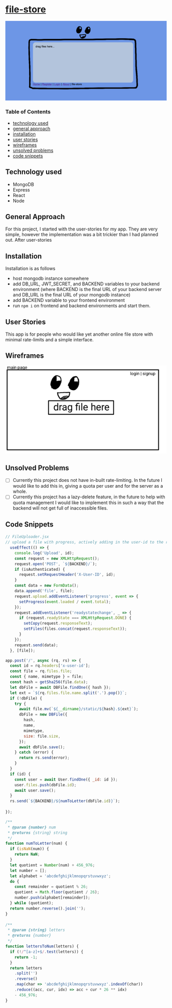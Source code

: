 # [file-store](https://my-fs-frontend.herokuapp.com)
![screenshot](screenshot.png)

### Table of Contents
* [technology used](#technology-used)
* [general approach](#general-approach)
* [installation](#installation)
* [user stories](#user-stories)
* [wireframes](#wireframes)
* [unsolved problems](#unsolved-problems)
* [code snippets](#code-snippets)

## Technology used
* MongoDB
* Express
* React
* Node

## General Approach
For this project, I started with the user-stories for my app. They are very simple, however the implementation was a bit trickier than I had planned out. After user-stories 

## Installation
Installation is as follows
* host mongodb instance somewhere
* add DB_URL, JWT_SECRET, and BACKEND variables to your backend environment (where BACKEND is the final URL of your backend server and DB_URL is the final URL of your mongodb instance)
* add BACKEND variable to your frontend environment
* run `npm i` on frontend and backend environments and start them.

## User Stories
This app is for people who would like yet another online file store with minimal rate-limits and a simple interface.

## Wireframes
![wireframe-1](wireframe.png)

## Unsolved Problems
* [ ] Currently this project does not have in-built rate-limiting. In the future I would like to add this in, giving a quota per user and for the server as a whole.
* [ ] Currently this project has a lazy-delete feature, in the future to help with quota management I would like to implement this in such a way that the backend will not get full of inaccessible files.

## Code Snippets

```js
// FileUploader.jsx
// upload a file with progress, actively adding in the user-id to the request to assign the file to a user
  useEffect(() => {
    console.log('Upload', id);
    const request = new XMLHttpRequest();
    request.open('POST', `${BACKEND}/`);
    if (isAuthenticated) {
      request.setRequestHeader('X-User-ID', id);
    }
    const data = new FormData();
    data.append('file', file);
    request.upload.addEventListener('progress', event => {
      setProgress(event.loaded / event.total);
    });
    request.addEventListener('readystatechange', _ => {
      if (request.readyState === XMLHttpRequest.DONE) {
        setCopy(request.responseText);
        setFiles(files.concat(request.responseText));
      }
    });
    request.send(data);
  }, [file]);
```
```js
app.post('/', async (rq, rs) => {
  const id = rq.headers['x-user-id'];
  const file = rq.files.file;
  const { name, mimetype } = file;
  const hash = getSha256(file.data);
  let dbFile = await DBFile.findOne({ hash });
  let ext = `${rq.files.file.name.split('.').pop()}`;
  if (!dbFile) {
    try {
      await file.mv(`${__dirname}/static/${hash}.${ext}`);
      dbFile = new DBFile({
        hash,
        name,
        mimetype,
        size: file.size,
      });
      await dbFile.save();
    } catch (error) {
      return rs.send(error);
    }
  }
  if (id) {
    const user = await User.findOne({ _id: id });
    user.files.push(dbFile.id);
    await user.save();
  }
  rs.send(`${BACKEND}/${numToLetter(dbFile.id)}`);

});
```
```js
/**
 * @param {number} num 
 * @returns {string} string
 */
function numToLetter(num) {
  if (isNaN(num)) {
    return NaN;
  }
  let quotient = Number(num) + 456_976;
  let number = [];
  let alphabet = 'abcdefghijklmnopqrstuvwxyz';
  do {
    const remainder = quotient % 26;
    quotient = Math.floor(quotient / 26);
    number.push(alphabet[remainder]);
  } while (quotient);
  return number.reverse().join('');
}

/**
 * @param {string} letters 
 * @returns {number}
 */
function lettersToNum(letters) {
  if (!/^[a-z]+$/.test(letters)) {
    return -1;
  }
  return letters
    .split('')
    .reverse()
    .map(char => 'abcdefghijklmnopqrstuvwxyz'.indexOf(char))
    .reduce((acc, cur, idx) => acc + cur * 26 ** idx)
    - 456_976;
}
```

